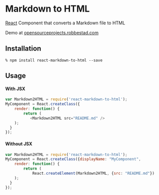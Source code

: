 # Markdown to HTML

[React][1] Component that converts a Markdown file to HTML

Demo at [opensourceprojects.robbestad.com][2]

## Installation

    % npm install react-markdown-to-html --save

## Usage


#### With JSX
```js
var Markdown2HTML = require('react-markdown-to-html');
MyComponent = React.createClass({
    render: function() {
        return (
           <Markdown2HTML src="README.md" />
    );
  }
});
```

#### Without JSX
```js
var Markdown2HTML = require('react-markdown-to-html');
MyComponent = React.createClass({displayName: "MyComponent",
    render: function() {
        return (
            React.createElement(Markdown2HTML, {src: "README.md"})
    );
  }
});
```

[1]: https://facebook.github.io/react
[2]: http://opensourceprojects.robbestad.com/#/markdown
